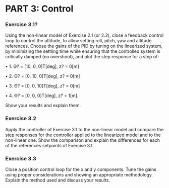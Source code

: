 # PART 3: Control
### Exercise 3.1?
Using the non-linear model of Exercise 2.1 (or 2.2), close a feedback control loop to control
the attitude, to allow setting roll, pitch, yaw and altitude references. Choose the gains of
the PID by tuning on the linearized system, by minimizing the settling time while ensuring
that the controlled system is critically damped (no overshoot), and plot the step response
for a step of:

• 1. Θ? = [10, 0, 0]T[deg], z? = 0[m]

• 2. Θ? = [0, 10, 0]T[deg], z? = 0[m]

• 3. Θ? = [0, 0, 10]T[deg], z? = 0[m]

• 4. Θ? = [0, 0, 0]T[deg], z? = 1[m].

Show your results and explain them.
### Exercise 3.2
Apply the controller of Exercise 3.1 to the non-linear model and compare the step responses
for the controller applied to the linearized model and to the non-linear one. Show the
comparison and explain the differences for each of the references setpoints of Exercise 3.1.
### Exercise 3.3
Close a position control loop for the x and y components. Tune the gains using proper
considerations and showing an appropriate methodology. Explain the method used and
discuss your results.
